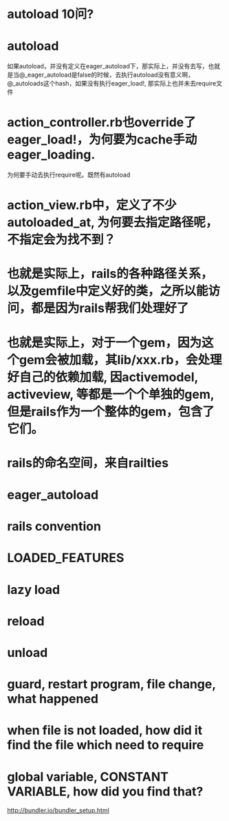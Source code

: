 # autoload 10问?
# autoload

如果autoload，并没有定义在eager_autoload下，那实际上，并没有去写，也就是当@_eager_autoload是false的时候，去执行autoload没有意义啊，@_autoloads这个hash，如果没有执行eager_load!, 那实际上也并未去require文件

# action_controller.rb也override了eager_load!，为何要为cache手动eager_loading.
为何要手动去执行require呢。既然有autoload

# action_view.rb中，定义了不少autoloaded_at, 为何要去指定路径呢，不指定会为找不到？

# 也就是实际上，rails的各种路径关系，以及gemfile中定义好的类，之所以能访问，都是因为rails帮我们处理好了

# 也就是实际上，对于一个gem，因为这个gem会被加载，其lib/xxx.rb，会处理好自己的依赖加载, 因activemodel, activeview, 等都是一个个单独的gem, 但是rails作为一个整体的gem，包含了它们。

# rails的命名空间，来自railties

# eager_autoload

# rails convention

# LOADED_FEATURES

# lazy load

# reload

# unload

# guard, restart program, file change, what happened

# when file is not loaded, how did it find the file which need to require

# global variable, CONSTANT VARIABLE, how did you find that?


http://bundler.io/bundler_setup.html
